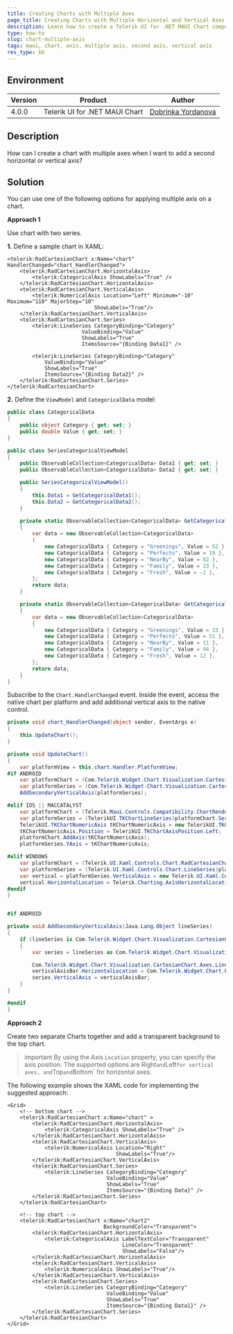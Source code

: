 ```yaml
---
title: Creating Charts with Multiple Axes
page_title: Creating Charts with Multiple Horizontal and Vertical Axes - .NET MAUI Knowledge Base
description: Learn how to create a Telerik UI for .NET MAUI Chart component showing two vertical and a horizontal axis at the same time.
type: how-to
slug: chart-multiple-axis
tags: maui, chart, axis, multiple axis, second axis, vertical axis
res_type: kb
---
```


## Environment

| Version | Product | Author | 
| --- | --- | ---- | 
| 4.0.0 | Telerik UI for .NET MAUI Chart | [Dobrinka Yordanova](https://www.telerik.com/blogs/author/dobrinka-yordanova)| 


## Description

How can I create a chart with multiple axes when I want to add a second horizontal or vertical axis?

## Solution

You can use one of the following options for applying multiple axis on a chart.

**Approach 1**

Use chart with two series. 

**1.** Define a sample chart in XAML:

```XAML
<telerik:RadCartesianChart x:Name="chart" HandlerChanged="chart_HandlerChanged">
    <telerik:RadCartesianChart.HorizontalAxis>
        <telerik:CategoricalAxis ShowLabels="True" />
    </telerik:RadCartesianChart.HorizontalAxis>
    <telerik:RadCartesianChart.VerticalAxis>
        <telerik:NumericalAxis Location="Left" Minimum="-10" Maximum="110" MajorStep="10"
                            ShowLabels="True"/>
    </telerik:RadCartesianChart.VerticalAxis>
    <telerik:RadCartesianChart.Series>
        <telerik:LineSeries CategoryBinding="Category"
                        ValueBinding="Value"
                        ShowLabels="True"
                        ItemsSource="{Binding Data1}" />

        <telerik:LineSeries CategoryBinding="Category"
            ValueBinding="Value"
            ShowLabels="True"
            ItemsSource="{Binding Data2}" />
    </telerik:RadCartesianChart.Series>
</telerik:RadCartesianChart>
```

**2.** Define the `ViewModel` and `CategoricalData` model:

```C#
public class CategoricalData
{
    public object Category { get; set; }
    public double Value { get; set; }
}

public class SeriesCategoricalViewModel
{
    public ObservableCollection<CategoricalData> Data1 { get; set; }
    public ObservableCollection<CategoricalData> Data2 { get; set; }

    public SeriesCategoricalViewModel()
    {
        this.Data1 = GetCategoricalData1();
        this.Data2 = GetCategoricalData2();
    }

    private static ObservableCollection<CategoricalData> GetCategoricalData1()
    {
        var data = new ObservableCollection<CategoricalData>
        {
            new CategoricalData { Category = "Greenings", Value = 52 },
            new CategoricalData { Category = "Perfecto", Value = 19 },
            new CategoricalData { Category = "NearBy", Value = 82 },
            new CategoricalData { Category = "Family", Value = 23 },
            new CategoricalData { Category = "Fresh", Value = -2 },
        };
        return data;
    }

    private static ObservableCollection<CategoricalData> GetCategoricalData2()
    {
        var data = new ObservableCollection<CategoricalData>
        {
            new CategoricalData { Category = "Greenings", Value = 33 },
            new CategoricalData { Category = "Perfecto", Value = 51 },
            new CategoricalData { Category = "NearBy", Value = 11 },
            new CategoricalData { Category = "Family", Value = 94 },
            new CategoricalData { Category = "Fresh", Value = 12 },
        };
        return data;
    }
}

```

Subscribe to the `Chart.HandlerChanged` event. Inside the event, access the native chart per platform and add additional vertical axis to the native control.

```C#
private void chart_HandlerChanged(object sender, EventArgs e)
{
    this.UpdateChart();
}

private void UpdateChart()
{
    var platformView = this.chart.Handler.PlatformView;
#if ANDROID
    var platformChart = (Com.Telerik.Widget.Chart.Visualization.CartesianChart.RadCartesianChartView)platformView;
    var platformSeries = (Com.Telerik.Widget.Chart.Visualization.CartesianChart.Series.Categorical.LineSeries)platformChart.Series.Get(1);
    AddSecondaryVerticalAxis(platformSeries);

#elif IOS || MACCATALYST
    var platformChart = (Telerik.Maui.Controls.Compatibility.ChartRenderer.iOS.TKExtendedChart)platformView;
    var platformSeries = (TelerikUI.TKChartLineSeries)platformChart.Series[1];
    TelerikUI.TKChartNumericAxis tKChartNumericAxis = new TelerikUI.TKChartNumericAxis();
    tKChartNumericAxis.Position = TelerikUI.TKChartAxisPosition.Left;
    platformChart.AddAxis(tKChartNumericAxis);
    platformSeries.YAxis = tKChartNumericAxis;

#elif WINDOWS
    var platformChart = (Telerik.UI.Xaml.Controls.Chart.RadCartesianChart)platformView;
    var platformSeries = (Telerik.UI.Xaml.Controls.Chart.LineSeries)platformChart.Series[1];
    var vertical = platformSeries.VerticalAxis = new Telerik.UI.Xaml.Controls.Chart.LinearAxis();
    vertical.HorizontalLocation = Telerik.Charting.AxisHorizontalLocation.Left;
#endif
}


#if ANDROID

private void AddSecondaryVerticalAxis(Java.Lang.Object lineSeries)
{
    if (lineSeries is Com.Telerik.Widget.Chart.Visualization.CartesianChart.Series.Categorical.LineSeries)
    {
        var series = lineSeries as Com.Telerik.Widget.Chart.Visualization.CartesianChart.Series.Categorical.LineSeries;

        Com.Telerik.Widget.Chart.Visualization.CartesianChart.Axes.LinearAxis verticalAxisBar = new Com.Telerik.Widget.Chart.Visualization.CartesianChart.Axes.LinearAxis();
        verticalAxisBar.HorizontalLocation = Com.Telerik.Widget.Chart.Engine.Axes.Common.AxisHorizontalLocation.Left;
        series.VerticalAxis = verticalAxisBar;
    }
}

#endif
}
```

**Approach 2**

Create two separate Charts together and add a transparent background to the top chart.

>important By using the Axis `Location` property, you can specify the axis position. The supported options are Right` and `Left` for vertical axes, and `Top` and `Bottom` for horizontal axes.

The following example shows the XAML code for implementing the suggested approach:

```XAML
<Grid>
    <!-- bottom chart -->
    <telerik:RadCartesianChart x:Name="chart" >
        <telerik:RadCartesianChart.HorizontalAxis>
            <telerik:CategoricalAxis ShowLabels="True" />
        </telerik:RadCartesianChart.HorizontalAxis>
        <telerik:RadCartesianChart.VerticalAxis>
            <telerik:NumericalAxis Location="Right"
                                   ShowLabels="True"/>
        </telerik:RadCartesianChart.VerticalAxis>
        <telerik:RadCartesianChart.Series>
            <telerik:LineSeries CategoryBinding="Category"
                                ValueBinding="Value"
                                ShowLabels="True"
                                ItemsSource="{Binding Data}" />
        </telerik:RadCartesianChart.Series>
    </telerik:RadCartesianChart>

    <!-- top chart -->
    <telerik:RadCartesianChart x:Name="chart2"
                               BackgroundColor="Transparent">
        <telerik:RadCartesianChart.HorizontalAxis>
            <telerik:CategoricalAxis LabelTextColor="Transparent"
                                     LineColor="Transparent"
                                     ShowLabels="False"/>
        </telerik:RadCartesianChart.HorizontalAxis>
        <telerik:RadCartesianChart.VerticalAxis>
            <telerik:NumericalAxis ShowLabels="True"/>
        </telerik:RadCartesianChart.VerticalAxis>
        <telerik:RadCartesianChart.Series>
            <telerik:LineSeries CategoryBinding="Category"
                                ValueBinding="Value"
                                ShowLabels="True"
                                ItemsSource="{Binding Data1}" />
        </telerik:RadCartesianChart.Series>
    </telerik:RadCartesianChart>
</Grid>
```

